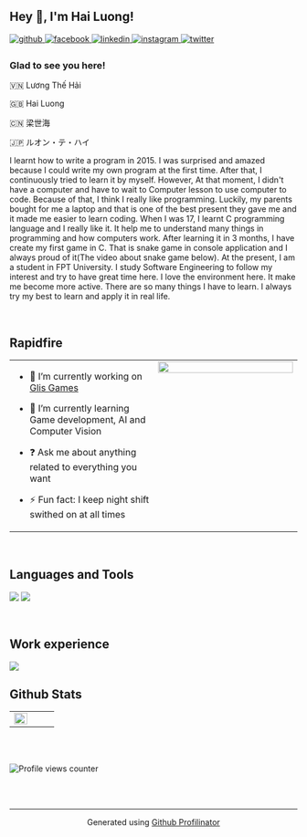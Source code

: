 ## Hey 👋, I'm Hai Luong!  
  

<a href="https://github.com/hailiang194" target="_blank">
<img src=https://img.shields.io/badge/github-%2324292e.svg?&style=for-the-badge&logo=github&logoColor=white alt=github style="margin-bottom: 5px;" />
</a>
<a href="https://www.facebook.com/sekai194" target="_blank">
<img src=https://img.shields.io/badge/facebook-%232E87FB.svg?&style=for-the-badge&logo=facebook&logoColor=white alt=facebook style="margin-bottom: 5px;" />
</a>
<a href="https://linkedin.com/in/luong-the-hai-sl" target="_blank">
<img src=https://img.shields.io/badge/linkedin-%231E77B5.svg?&style=for-the-badge&logo=linkedin&logoColor=white alt=linkedin style="margin-bottom: 5px;" />
</a>
<a href="https://instagram.com/53k41_iga" target="_blank">
<img src=https://img.shields.io/badge/instagram-%23000000.svg?&style=for-the-badge&logo=instagram&logoColor=white alt=instagram style="margin-bottom: 5px;" />
</a>
<a href="https://twitter.com/luongthehai3" target="_blank">
<img src=https://img.shields.io/badge/twitter-%2300acee.svg?&style=for-the-badge&logo=twitter&logoColor=white alt=twitter style="margin-bottom: 5px;" />
</a>  
  



### Glad to see you here!  
🇻🇳 Lương Thế Hải

🇬🇧 Hai Luong

🇨🇳 梁世海

🇯🇵 ルオン・テ・ハイ

I learnt how to write a program in 2015. I was surprised and amazed because I could write my own program at the first time. After that, I continuously tried to learn it by myself. However, At that moment, I didn't have a computer and have to wait to Computer lesson to use computer to code. Because of that, I think I really like programming. Luckily, my parents bought for me a laptop and that is one of the best present they gave me and it made me easier to learn coding. When I was 17, I learnt C programming language and I really like it. It help me to understand many things in programming and how computers work. After learning it in 3 months, I have create my first game in C. That is snake game in console application and I always proud of it(The video about snake game below).
At the present, I am a student in FPT University. I study Software Engineering to follow my interest and try to have great time here. I love the environment here. It make me become more active.
There are so many things I have to learn. I always try my best to learn and apply it in real life.   
  

<br/>  


## Rapidfire  
<table><tr><td valign="top" width="50%">

- 🔭 I’m currently working on [Glis Games](https://github.com/GlisGames)  
  

- 🌱 I’m currently learning Game development, AI and Computer Vision  
  

- ❓ Ask me about anything related to everything you want  
  

- ⚡ Fun fact: I keep night shift swithed on at all times   


</td><td valign="top" width="50%">

<div align="center">
<img src="https://avatars.githubusercontent.com/u/30114830?v=4" align="center" style="width: 100%" />
</div>  


</td></tr></table>  

<br/>  


## Languages and Tools  
<img
  src="https://cr-ss-service.azurewebsites.net/api/ScreenShot?widget=summary&username=hailiang194&badges=3&show-avatar=true&style=--header-bg-color:%23f00"
/>
<img
  src="https://cr-skills-chart-widget.azurewebsites.net/api/api?username=hailiang194"
/>

<br/>  

## Work experience
<img
  src="https://cr-ss-service.azurewebsites.net/api/ScreenShot?widget=work-experience&username=hailiang194&max-items=2&logos=true&style=--item-bg-color:%23fff;--item-border-radius:10px"
/>
<br/>


## Github Stats  
<table><tr><td valign="top" width="50%">

<img src="https://github-readme-stats.vercel.app/api?username=hailiang194&show_icons=true&count_private=true&hide_border=true" align="left" style="width: 100%" />

</td><td valign="top" width="50%">



</td></tr></table>  

<br/>  

  

<br/>  

![Profile views counter](https://komarev.com/ghpvc/?username=hailiang194&&style=flat-square)  
  

<br/>  


<br />

----
<div align="center">Generated using <a href="https://profilinator.rishav.dev/" target="_blank">Github Profilinator</a></div>
